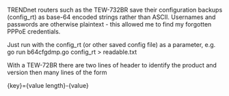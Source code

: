 TRENDnet routers such as the TEW-732BR save their configuration backups (config_rt) as base-64 encoded strings rather than ASCII. Usernames and passwords are otherwise plaintext - this allowed me to find my forgotten PPPoE credentials.

Just run with the config_rt (or other saved config file) as a parameter, e.g.  go run b64cfgdmp.go config_rt > readable.txt

With a TEW-72BR there are two lines of header to identify the product and version then many lines of the form

{key}<bold>=</bold>{value length}<bold>-</bold>{value}
